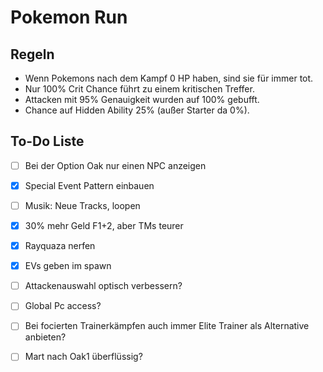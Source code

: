 # Pokemon Run

## Regeln

- Wenn Pokemons nach dem Kampf 0 HP haben, sind sie für immer tot.
- Nur 100% Crit Chance führt zu einem kritischen Treffer.
- Attacken mit 95% Genauigkeit wurden auf 100% gebufft.
- Chance auf Hidden Ability 25% (außer Starter da 0%).

## To-Do Liste

- [ ] Bei der Option Oak nur einen NPC anzeigen
- [x] Special Event Pattern einbauen
- [ ] Musik: Neue Tracks, loopen
- [x] 30% mehr Geld F1+2, aber TMs teurer
- [x] Rayquaza nerfen
- [x] EVs geben im spawn
- [ ] Attackenauswahl optisch verbessern?
- [ ] Global Pc access?
- [ ] Bei focierten Trainerkämpfen auch immer Elite Trainer als Alternative anbieten?
- [ ] Mart nach Oak1 überflüssig?

